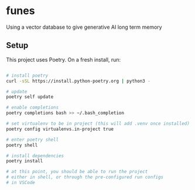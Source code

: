 # funes
Using a vector database to give generative AI long term memory

## Setup

This project uses Poetry. On a fresh install, run:

```sh

# install poetry
curl -sSL https://install.python-poetry.org | python3 -

# update
poetry self update

# enable completions
poetry completions bash >> ~/.bash_completion

# set virtualenv to be in project (this will add .venv once installed)
poetry config virtualenvs.in-project true

# enter poetry shell
poetry shell

# install dependencies
poetry install

# at this point, you should be able to run the project
# either in shell, or through the pre-configured run configs
# in VSCode
```